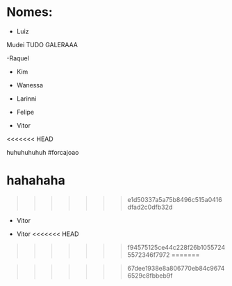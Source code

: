 # Nomes:

 - Luiz

Mudei TUDO GALERAAA

-Raquel





 - Kim


 - Wanessa
 - Larinni
 - Felipe

 - Vitor
 
 
 
<<<<<<< HEAD
 
 
 
 huhuhuhuhuh
#forcajoao 
 
 
 hahahaha
=======

>>>>>>> e1d50337a5a75b8496c515a0416dfad2c0dfb32d
 
 
 
 

 - Vitor


 - Vitor
<<<<<<< HEAD
>>>>>>> f94575125ce44c228f26b10557245572346f7972
=======

>>>>>>> 67dee1938e8a806770eb84c96746529c8fbbeb9f
